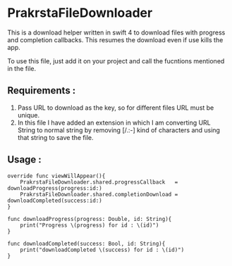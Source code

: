 # PrakrstaFileDownloader

This is a download helper written in swift 4 to download files with progress and completion callbacks. This resumes the download even if use kills the app.

To use this file, just add it on your project and call the fucntions mentioned in the file. 

## Requirements :
1. Pass URL to download as the key, so for different files URL must be unique.
2. In this file I have added an extension in which I am converting URL String to normal string by removing [/.:-] kind of characters and using that string to save the file.


## Usage :

```
override func viewWillAppear(){
    PrakrstaFileDownloader.shared.progressCallback   = downloadProgress(progress:id:)
    PrakrstaFileDownloader.shared.completionDownload = downloadCompleted(success:id:)
}

func downloadProgress(progress: Double, id: String){
    print("Progress \(progress) for id : \(id)")
}
    
func downloadCompleted(success: Bool, id: String){
    print("downloadCompleted \(success) for id : \(id)")
}
```

